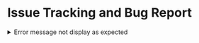 # Issue Tracking and Bug Report
<details><summary> Error message not display as expected  </summary>

> Issue ID: #1234  
> Severity: Medium  
> Priority: High  

### Description  
The error message is not come out as expected.

### Steps to Reproduce  
1. Replace the test data for GetPromotionTransaction: operatorId = "123!@#"
2. Execute debug tests on GetPromotionTransaction function.
  
### Expected Behavior
Error message "Operator not found!" will be shown.

### Actual Behavior
Error message "Common exception" was shown.

### Environment  
Branch: develop  
  
### Additional Information  
This issue is not present on desktop browsers.  
The issue started occurring after the recent deployment of version 2.1.0.    
  
### Screenshots  
<img src=".\bug-screenshot\Screenshot 2023-06-08 113230.png">
  
</details>
